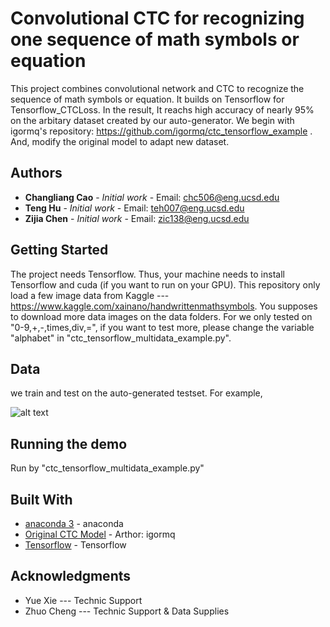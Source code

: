 # Convolutional CTC for recognizing one sequence of math symbols or equation
This project combines convolutional network and CTC to recognize the sequence of math symbols or equation. It builds on Tensorflow for Tensorflow_CTCLoss. In the result, It reachs high accuracy of nearly 95% on the arbitary dataset created by our auto-generator. We begin with igormq's repository: https://github.com/igormq/ctc_tensorflow_example . And, modify the original model to adapt new dataset.  

## Authors
* **Changliang Cao** - *Initial work* - Email: chc506@eng.ucsd.edu
* **Teng Hu** - *Initial work* - Email: teh007@eng.ucsd.edu
* **Zijia Chen** - *Initial work* - Email: zic138@eng.ucsd.edu

## Getting Started
The project needs Tensorflow. Thus, your machine needs to install Tensorflow and cuda (if you want to run on your GPU). This repository only load a few image data from Kaggle --- https://www.kaggle.com/xainano/handwrittenmathsymbols. You supposes to download more data images on the data folders. For we only tested on "0-9,+,-,times,div,=", if you want to test more, please change the variable "alphabet" in "ctc_tensorflow_multidata_example.py".

## Data
we train and test on the auto-generated testset. For example, 

![alt text](https://github.com/Hierifer/ConvoCTC/blob/master/train/train14.jpg)

## Running the demo
Run by "ctc_tensorflow_multidata_example.py"

## Built With
* [anaconda 3](https://anaconda.org/) - anaconda
* [Original CTC Model](https://github.com/igormq/ctc_tensorflow_example) - Arthor: igormq
* [Tensorflow](https://www.tensorflow.org/) - Tensorflow

## Acknowledgments
* Yue Xie --- Technic Support
* Zhuo Cheng --- Technic Support & Data Supplies

